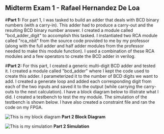 ## Midterm Exam 1 - Rafael Hernandez De Loa

#**Part 1:**
 For part 1, I was tasked to build an adder that deals with BCD binary numbers (with a carry-in). This adder had to produce a carry-out and the resulting BCD binary number answer. I created a module called "bcd_adder_digit" to accomplish this tasked. I instantiated two RCA module called "rca_nbit" from the source code provided to me by my professor (along with the full adder and half adder modules from the professor needed to make this module function). I used a combination of these RCA modules and a few operators to create the BCD adder in verilog.

#**Part 2:**
 For this part, I created a generic multi-digit BCD adder and tested it. I created a module called "bcd_adder" where I kept the code used to create this adder. I parameterized it to the number of BCD digits we want to add. I created a generate loop and added each corresponding digit from each of the two inputs and saved it to the output (while carrying the carry-outs to the next calculation). I have a block diagram below to illistrate what I did. I created a testbench to test the my module. The simulation of the testbench is shown below. I have also created a constraint file and ran the code on my FPGA.

![This is my block diagram](https://github.com/Spring-2023-Classes/sp23-midterm-exam-1-RafaelHernandezDeLoa/blob/main/Midterm_Exam_1_Part_2/Midterm_Exam_1_Part_2_Block_Diagram.png)
**Part 2 Block Diagram**

![This is my simulation](https://github.com/Spring-2023-Classes/sp23-midterm-exam-1-RafaelHernandezDeLoa/blob/main/Midterm_Exam_1_Part_2/Midterm_Exam_1_Part_2_Simulation.png)
**Part 2 Simulation**
